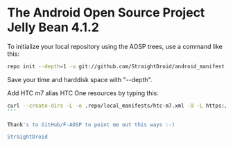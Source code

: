 The Android Open Source Project Jelly Bean 4.1.2
==============================================

To initialize your local repository using the AOSP trees, use a command like this:
````bash
repo init --depth=1 -u git://github.com/StraightDroid/android_manifest.git -b cm-14.1
````
Save your time and harddisk space with "--depth".

Add HTC m7 alias HTC One resources by typing this:
````bash
curl --create-dirs -L -o .repo/local_manifests/htc-m7.xml -O -L https://raw.githubusercontent.com/StraightDroid/android_manifest/cm-14.1/htc-m7.xml
```

Thank's to GitHub/F-AOSP to point me out this ways :-)

StraightDroid
